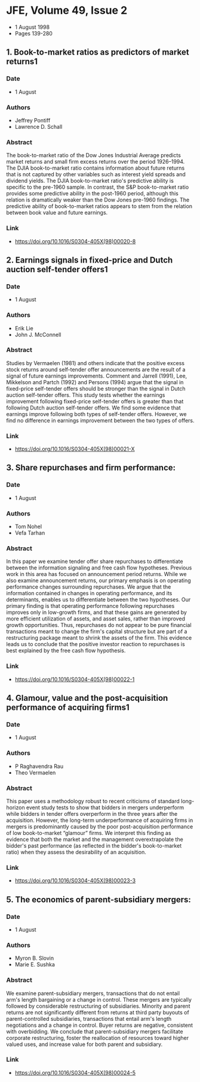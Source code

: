 # JFE, Volume 49, Issue 2
- 1 August 1998
- Pages 139-280

## 1. Book-to-market ratios as predictors of market returns1
### Date
- 1 August
### Authors
- Jeffrey Pontiff
- Lawrence D. Schall
### Abstract
The book-to-market ratio of the Dow Jones Industrial Average predicts market returns and small firm excess returns over the period 1926–1994. The DJIA book-to-market ratio contains information about future returns that is not captured by other variables such as interest yield spreads and dividend yields. The DJIA book-to-market ratio's predictive ability is specific to the pre-1960 sample. In contrast, the S&P book-to-market ratio provides some predictive ability in the post-1960 period, although this relation is dramatically weaker than the Dow Jones pre-1960 findings. The predictive ability of book-to-market ratios appears to stem from the relation between book value and future earnings.
### Link
- https://doi.org/10.1016/S0304-405X(98)00020-8

## 2. Earnings signals in fixed-price and Dutch auction self-tender offers1
### Date
- 1 August
### Authors
- Erik Lie
- John J. McConnell
### Abstract
Studies by Vermaelen (1981) and others indicate that the positive excess stock returns around self-tender offer announcements are the result of a signal of future earnings improvements. Comment and Jarrell (1991), Lee, Mikkelson and Partch (1992) and Persons (1994) argue that the signal in fixed-price self-tender offers should be stronger than the signal in Dutch auction self-tender offers. This study tests whether the earnings improvement following fixed-price self-tender offers is greater than that following Dutch auction self-tender offers. We find some evidence that earnings improve following both types of self-tender offers. However, we find no difference in earnings improvement between the two types of offers.
### Link
- https://doi.org/10.1016/S0304-405X(98)00021-X

## 3. Share repurchases and firm performance:
### Date
- 1 August
### Authors
- Tom Nohel
- Vefa Tarhan
### Abstract
In this paper we examine tender offer share repurchases to differentiate between the information signaling and free cash flow hypotheses. Previous work in this area has focused on announcement period returns. While we also examine announcement returns, our primary emphasis is on operating performance changes surrounding repurchases. We argue that the information contained in changes in operating performance, and its determinants, enables us to differentiate between the two hypotheses. Our primary finding is that operating performance following repurchases improves only in low-growth firms, and that these gains are generated by more efficient utilization of assets, and asset sales, rather than improved growth opportunities. Thus, repurchases do not appear to be pure financial transactions meant to change the firm's capital structure but are part of a restructuring package meant to shrink the assets of the firm. This evidence leads us to conclude that the positive investor reaction to repurchases is best explained by the free cash flow hypothesis.
### Link
- https://doi.org/10.1016/S0304-405X(98)00022-1

## 4. Glamour, value and the post-acquisition performance of acquiring firms1
### Date
- 1 August
### Authors
- P Raghavendra Rau
- Theo Vermaelen
### Abstract
This paper uses a methodology robust to recent criticisms of standard long-horizon event study tests to show that bidders in mergers underperform while bidders in tender offers overperform in the three years after the acquisition. However, the long-term underperformance of acquiring firms in mergers is predominantly caused by the poor post-acquisition performance of low book-to-market “glamour” firms. We interpret this finding as evidence that both the market and the management overextrapolate the bidder's past performance (as reflected in the bidder's book-to-market ratio) when they assess the desirability of an acquisition.
### Link
- https://doi.org/10.1016/S0304-405X(98)00023-3

## 5. The economics of parent-subsidiary mergers:
### Date
- 1 August
### Authors
- Myron B. Slovin
- Marie E. Sushka
### Abstract
We examine parent-subsidiary mergers, transactions that do not entail arm's length bargaining or a change in control. These mergers are typically followed by considerable restructuring of subsidiaries. Minority and parent returns are not significantly different from returns at third party buyouts of parent-controlled subsidiaries, transactions that entail arm's length negotiations and a change in control. Buyer returns are negative, consistent with overbidding. We conclude that parent-subsidiary mergers facilitate corporate restructuring, foster the reallocation of resources toward higher valued uses, and increase value for both parent and subsidiary.
### Link
- https://doi.org/10.1016/S0304-405X(98)00024-5

